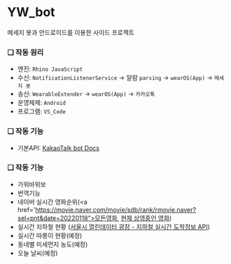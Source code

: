 # YW_bot
 메세지 봇과 안드로이드를 이용한 사이드 프로젝트

 ### ❏ 작동 원리
- 엔진: `Rhino JavaScript`
- 수신: `NotificationListenerService` → 알람 `parsing` →  `wearOS(App)` → `메세지 봇` 
- 송신: `WearableExtender` → `wearOS(App)` → `카카오톡`
- 운영체제: `Android`
- 프로그램: `VS_Code`

### ❏ 작동 기능
- 기본API: <a href='https://kkotbot-docs.kro.kr/'>KakaoTalk bot Docs</a>

### ❏ 작동 기능
- 가위바위보
- 번역기능
- 네이버 실시간 영화순위(<a href='https://movie.naver.com/movie/sdb/rank/rmovie.naver?sel=pnt&date=20220118">모든영화</a>, <a href='https://movie.naver.com/movie/sdb/rank/rmovie.naver?sel=cur&date=20220118'>현재 상영중인 영화</a>)
- 실시간 지하철 현황 (<a href='https://data.seoul.go.kr/dataList/OA-15799/A/1/datasetView.do'>서울시 열린데이터 광장 - 지하철 실시간 도착정보 API</a>)
- 실시간 따릉이 현황(예정)
- 동네별 미세먼지 농도(예정)
- 오늘 날씨(예정)
